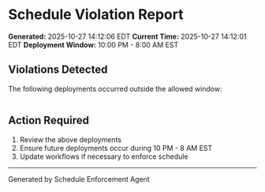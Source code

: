 # Schedule Violation Report

**Generated:** 2025-10-27 14:12:06 EDT
**Current Time:** 2025-10-27 14:12:01 EDT
**Deployment Window:** 10:00 PM - 8:00 AM EST

## Violations Detected

The following deployments occurred outside the allowed window:

```

```

## Action Required

1. Review the above deployments
2. Ensure future deployments occur during 10 PM - 8 AM EST
3. Update workflows if necessary to enforce schedule

---

Generated by Schedule Enforcement Agent
